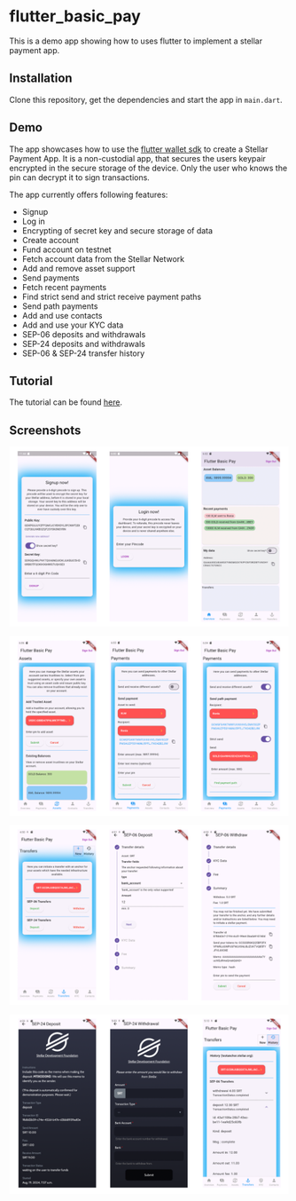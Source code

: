 # flutter_basic_pay
This is a demo app showing how to uses flutter to implement a stellar payment app.

## Installation

Clone this repository, get the dependencies and start the app in `main.dart`.

## Demo

The app showcases how to use the [flutter wallet sdk](https://github.com/Soneso/stellar_wallet_flutter_sdk/)
to create a Stellar Payment App. It is a non-custodial app, that secures the users keypair encrypted in the
secure storage of the device. Only the user who knows the pin can decrypt it to sign transactions.

The app currently offers following features:

- Signup
- Log in
- Encrypting of secret key and secure storage of data
- Create account
- Fund account on testnet
- Fetch account data from the Stellar Network
- Add and remove asset support
- Send payments
- Fetch recent payments
- Find strict send and strict receive payment paths
- Send path payments
- Add and use contacts
- Add and use your KYC data
- SEP-06 deposits and withdrawals
- SEP-24 deposits and withdrawals
- SEP-06 & SEP-24 transfer history


## Tutorial

The tutorial can be found [here](tutorial/README.md).

## Screenshots

![screenshots 1](/screenshots/screenshots-1.png)


![screenshots 2](/screenshots/screenshots-2.png)


![screenshots 3](/screenshots/screenshots-3.png)


![screenshots 4](/screenshots/screenshots-4.png)
